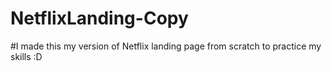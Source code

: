# NetflixLanding-Copy
#I made this my version of Netflix landing page from scratch to practice my skills :D
